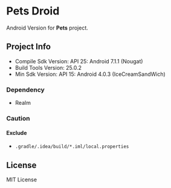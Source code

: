 # Pets Droid

Android Version for **Pets** project.

## Project Info 
 - Compile Sdk Version: API 25: Android 7.1.1 (Nougat)
 - Build Tools Version: 25.0.2
 - Min Sdk Version: API 15: Android 4.0.3 (IceCreamSandWich)

### Dependency
 - Realm

### Caution
#### Exclude
 - `.gradle/.idea/build/*.iml/local.properties`

## License
MIT License
